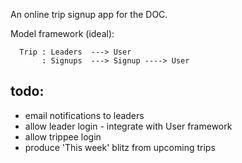 

An online trip signup app for the DOC.

Model framework (ideal):
      
      Trip : Leaders  ---> User
           : Signups  ---> Signup ----> User

todo:
----
* email notifications to leaders
* allow leader login - integrate with User framework
* allow trippee login
* produce 'This week' blitz from upcoming trips
